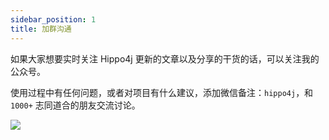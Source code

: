```yaml
---
sidebar_position: 1
title: 加群沟通
---
```


如果大家想要实时关注 Hippo4j 更新的文章以及分享的干货的话，可以关注我的公众号。

使用过程中有任何问题，或者对项目有什么建议，添加微信备注：`hippo4j`，和 `1000+` 志同道合的朋友交流讨论。

![](https://images-machen.oss-cn-beijing.aliyuncs.com/image-20230301233346811.png)
